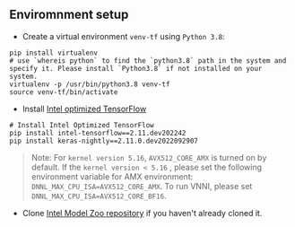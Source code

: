 ## Enviromnment setup

* Create a virtual environment `venv-tf` using `Python 3.8`:
```
pip install virtualenv
# use `whereis python` to find the `python3.8` path in the system and specify it. Please install `Python3.8` if not installed on your system.
virtualenv -p /usr/bin/python3.8 venv-tf
source venv-tf/bin/activate
```

* Install [Intel optimized TensorFlow](https://pypi.org/project/intel-tensorflow/2.11.dev202242/)
```
# Install Intel Optimized TensorFlow
pip install intel-tensorflow==2.11.dev202242
pip install keras-nightly==2.11.0.dev2022092907
```
> Note: For `kernel version 5.16`, `AVX512_CORE_AMX` is turned on by default. If the `kernel version < 5.16` , please set the following environment variable for AMX environment: `DNNL_MAX_CPU_ISA=AVX512_CORE_AMX`. To run VNNI, please set `DNNL_MAX_CPU_ISA=AVX512_CORE_BF16`.

* Clone [Intel Model Zoo repository](https://github.com/IntelAI/models) if you haven't already cloned it.
